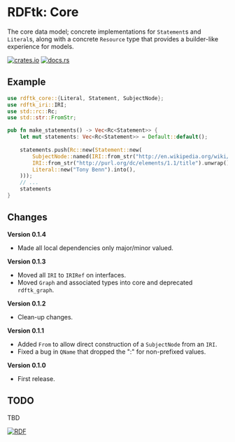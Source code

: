 # RDFtk: Core

The core data model; concrete implementations for `Statement`s and `Literal`s, along with a concrete `Resource` type 
that provides a builder-like experience for models.

[![crates.io](https://img.shields.io/crates/v/rdftk_core.svg)](https://crates.io/crates/rdftk_core)
[![docs.rs](https://docs.rs/rdftk_core/badge.svg)](https://docs.rs/rdftk_core)

## Example

```rust
use rdftk_core::{Literal, Statement, SubjectNode};
use rdftk_iri::IRI;
use std::rc::Rc;
use std::str::FromStr;

pub fn make_statements() -> Vec<Rc<Statement>> {
    let mut statements: Vec<Rc<Statement>> = Default::default();
    
    statements.push(Rc::new(Statement::new(
        SubjectNode::named(IRI::from_str("http://en.wikipedia.org/wiki/Tony_Benn").unwrap()),
        IRI::from_str("http://purl.org/dc/elements/1.1/title").unwrap(),
        Literal::new("Tony Benn").into(),
    )));
    // ...
    statements
}
```

## Changes

**Version 0.1.4**

* Made all local dependencies only major/minor valued.

**Version 0.1.3**

* Moved all `IRI` to `IRIRef` on interfaces.
* Moved `Graph` and associated types into core and deprecated `rdftk_graph`.

**Version 0.1.2**

* Clean-up changes.

**Version 0.1.1**

* Added `From` to allow direct construction of a `SubjectNode` from an `IRI`.
* Fixed a bug in `QName` that dropped the ":" for non-prefixed values.
 
**Version 0.1.0**

* First release.

## TODO

TBD 

[![RDF](https://www.w3.org/Icons/SW/Buttons/sw-rdf-blue.png)](http://www.w3.org/2001/sw/wiki/RDF)
